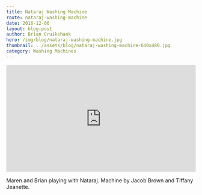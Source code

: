 ```yaml
---
title: Nataraj Washing Machine
route: nataraj-washing-machine
date: 2016-12-06
layout: blog-post
author: Brian Cruikshank
hero: /img/blog/nataraj-washing-machine.jpg
thumbnail: ../assets/blog/nataraj-washing-machine-640x480.jpg
category: Washing Machines
---
```

<style>.embed-container { position: relative; padding-bottom: 56.25%; height: 0; overflow: hidden; max-width: 100%; } .embed-container iframe, .embed-container object, .embed-container embed { position: absolute; top: 0; left: 0; width: 100%; height: 100%; }</style><div class='embed-container'><iframe src='https://www.youtube.com/embed/q_BLKincMJM' frameborder='0' allowfullscreen></iframe></div>

Maren and Brian playing with Nataraj. Machine by Jacob Brown and Tiffany Jeanette.
